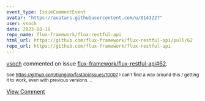 ```yaml
---
event_type: IssueCommentEvent
avatar: "https://avatars.githubusercontent.com/u/814322?"
user: vsoch
date: 2023-08-19
repo_name: flux-framework/flux-restful-api
html_url: https://github.com/flux-framework/flux-restful-api/pull/62
repo_url: https://github.com/flux-framework/flux-restful-api
---
```


<a href='https://github.com/vsoch' target='_blank'>vsoch</a> commented on issue <a href='https://github.com/flux-framework/flux-restful-api/pull/62' target='_blank'>flux-framework/flux-restful-api#62</a>.

<small>See https://github.com/tiangolo/fastapi/issues/10007 I can't find a way around this / getting it to work, even with previous versions....</small>

<a href='https://github.com/flux-framework/flux-restful-api/pull/62' target='_blank'>View Comment</a>